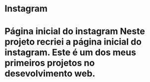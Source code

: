 # Instagram
# Página inicial do instagram   Neste projeto recriei a página inicial do instagram. Este é um dos meus primeiros projetos no desevolvimento web.
